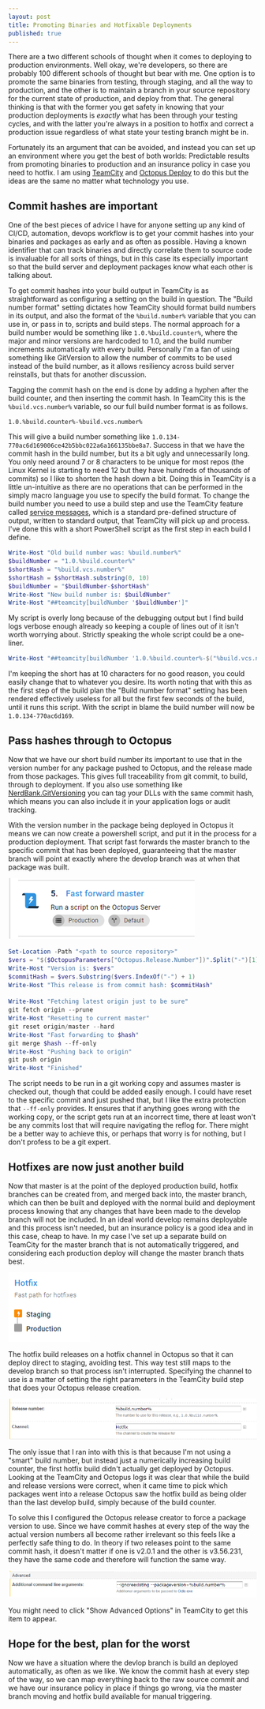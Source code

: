 ```yaml
---
layout: post
title: Promoting Binaries and Hotfixable Deployments
published: true
---
```


There are a two different schools of thought when it comes to deploying to production environments. Well okay, we're developers, so there are probably 100 different schools of thought but bear with me. One option is to promote the same binaries from testing, through staging, and all the way to production, and the other is to maintain a branch in your source repository for the current state of production, and deploy from that. The general thinking is that with the former you get safety in knowing that your production deployments is _exactly_ what has been through your testing cycles, and with the latter you're always in a position to hotfix and correct a production issue regardless of what state your testing branch might be in.

Fortunately its an argument that can be avoided, and instead you can set up an environment where you get the best of both worlds: Predictable results from promoting binaries to production and an insurance policy in case you need to hotfix. I am using [TeamCity](https://www.jetbrains.com/teamcity/) and [Octopus Deploy](https://www.jetbrains.com/teamcity/) to do this but the ideas are the same no matter what technology you use.

## Commit hashes are important

One of the best pieces of advice I have for anyone setting up any kind of CI/CD, automation, devops workflow is to get your commit hashes into your binaries and packages as early and as often as possible. Having a known identifier that can track binaries and directly correlate them to source code is invaluable for all sorts of things, but in this case its especially important so that the build server and deployment packages know what each other is talking about.

To get commit hashes into your build output in TeamCity is as straightforward as configuring a setting on the build in question. The "Build number format" setting dictates how TeamCity should format build numbers in its output, and also the format of the `%build.number%` variable that you can use in, or pass in to, scripts and build steps. The normal approach for a build number would be something like `1.0.%build.counter%`, where the major and minor versions are hardcoded to 1.0, and the build number increments automatically with every build. Personally I'm a fan of using something like GitVersion to allow the number of commits to be used instead of the build number, as it allows resiliency across build server reinstalls, but thats for another discussion.

Tagging the commit hash on the end is done by adding a hyphen after the build counter, and then inserting the commit hash. In TeamCity this is the `%build.vcs.number%` variable, so our full build number format is as follows.

```
1.0.%build.counter%-%build.vcs.number%
```

This will give a build number something like `1.0.134-770ac6d169006ce42b5bbc022a6a166135bbe8a7`. Success in that we have the commit hash in the build number, but its a bit ugly and unnecessarily long. You only need around 7 or 8 characters to be unique for most repos (the Linux Kernel is starting to need 12 but they have hundreds of thousands of commits) so I like to shorten the hash down a bit. Doing this in TeamCity is a little un-intuitive as there are no operations that can be performed in the simply macro language you use to specify the build format. To change the build number you need to use a build step and use the TeamCity feature called [service messages](https://confluence.jetbrains.com/display/TCD10/Build+Script+Interaction+with+TeamCity#BuildScriptInteractionwithTeamCity-servMsgsServiceMessages), which is a standard pre-defined structure of output, written to standard output, that TeamCity will pick up and process. I've done this with a short PowerShell script as the first step in each build I define.

```powershell
Write-Host "Old build number was: %build.number%"
$buildNumber = "1.0.%build.counter%"
$shortHash = "%build.vcs.number%"
$shortHash = $shortHash.substring(0, 10)
$buildNumber = "$buildNumber-$shortHash"
Write-Host "New build number is: $buildNumber"
Write-Host "##teamcity[buildNumber '$buildNumber']"
```

My script is overly long because of the debugging output but I find build logs verbose enough already so keeping a couple of lines out of it isn't worth worrying about. Strictly speaking the whole script could be a one-liner.

```powershell
Write-Host "##teamcity[buildNumber '1.0.%build.counter%-$("%build.vcs.number%".substring(0, 10))']"
```

I'm keeping the short has at 10 characters for no good reason, you could easily change that to whatever you desire. Its worth noting that with this as the first step of the build plan the "Build number format" setting has been rendered effectively useless for all but the first few seconds of the build, until it runs this script. With the script in blame the build number will now be `1.0.134-770ac6d169`.

## Pass hashes through to Octopus

Now that we have our short build number its important to use that in the version number for any package pushed to Octopus, and the release made from those packages. This gives full traceability from git commit, to build, through to deployment. If you also use something like [NerdBank.GitVersioning](https://github.com/AArnott/Nerdbank.GitVersioning) you can tag your DLLs with the same commit hash, which means you can also include it in your application logs or audit tracking.

With the version number in the package being deployed in Octopus it means we can now create a powershell script, and put it in the process for a production deployment. That script fast forwards the master branch to the specific commit that has been deployed, guaranteeing that the master branch will point at exactly where the develop branch was at when that package was built.

<img src="../images/posts/fast-forward-to-master-step.png" alt="Fast Forward to Master Step" />

```powershell
Set-Location -Path "<path to source repository>"
$vers = "$($OctopusParameters["Octopus.Release.Number"])".Split("-")[1]
Write-Host "Version is: $vers"
$commitHash = $vers.Substring($vers.IndexOf("-") + 1)
Write-Host "This release is from commit hash: $commitHash" 

Write-Host "Fetching latest origin just to be sure"
git fetch origin --prune
Write-Host "Resetting to current master"
git reset origin/master --hard
Write-Host "Fast forwarding to $hash"
git merge $hash --ff-only
Write-Host "Pushing back to origin"
git push origin
Write-Host "Finished"
```

The script needs to be run in a git working copy and assumes master is checked out, though that could be added easily enough. I could have reset to the specific commit and just pushed that, but I like the extra protection that `--ff-only` provides. It ensures that if anything goes wrong with the working copy, or the script gets run at an incorrect time, there at least won't be any commits lost that will require navigating the reflog for. There might be a better way to achieve this, or perhaps that worry is for nothing, but I don't profess to be a git expert.

## Hotfixes are now just another build

Now that master is at the point of the deployed production build, hotfix branches can be created from, and merged back into, the master branch, which can then be built and deployed with the normal build and deployment process knowing that any changes that have been made to the develop branch will not be included. In an ideal world develop remains deployable and this process isn't needed, but an insurance policy is a good idea and in this case, cheap to have. In my case I've set up a separate build on TeamCity for the master branch that is not automatically triggered, and considering each production deploy will change the master branch thats best.

<img src="../images/posts/hotfix-lifecycle.png" alt="HotFix Lifecycle" />

The hotfix build releases on a hotfix channel in Octopus so that it can deploy direct to staging, avoiding test. This way test still maps to the develop branch so that process isn't interrupted. Specifying the channel to use is a matter of setting the right parameters in the TeamCity build step that does your Octopus release creation.

<img src="../images/posts/push-to-octopus.png" alt="Specify Channel in Octopus" />

The only issue that I ran into with this is that because I'm not using a "smart" build number, but instead just a numerically increasing build counter, the first hotfix build didn't actually get deployed by Octopus. Looking at the TeamCity and Octopus logs it was clear that while the build and release versions were correct, when it came time to pick which packages went into a release Octopus saw the hotfix build as being older than the last develop build, simply because of the build counter.

To solve this I configured the Octopus release creator to force a package version to use. Since we have commit hashes at every step of the way the actual version numbers all become rather irrelevant so this feels like a perfectly safe thing to do. In theory if two releases point to the same commit hash, it doesn't matter if one is v2.0.1 and the other is v3.56.231, they have the same code and therefore will function the same way.

<img src="../images/posts/push-to-octopus-advanced-options.png" alt="Advanced Octopus Options" />

You might need to click "Show Advanced Options" in TeamCity to get this item to appear.

## Hope for the best, plan for the worst

Now we have a situation where the devlop branch is build an deployed automatically, as often as we like. We know the commit hash at every step of the way, so we can map everything back to the raw source commit and we have our insurance policy in place if things go wrong, via the master branch  moving and hotfix build available for manual triggering.